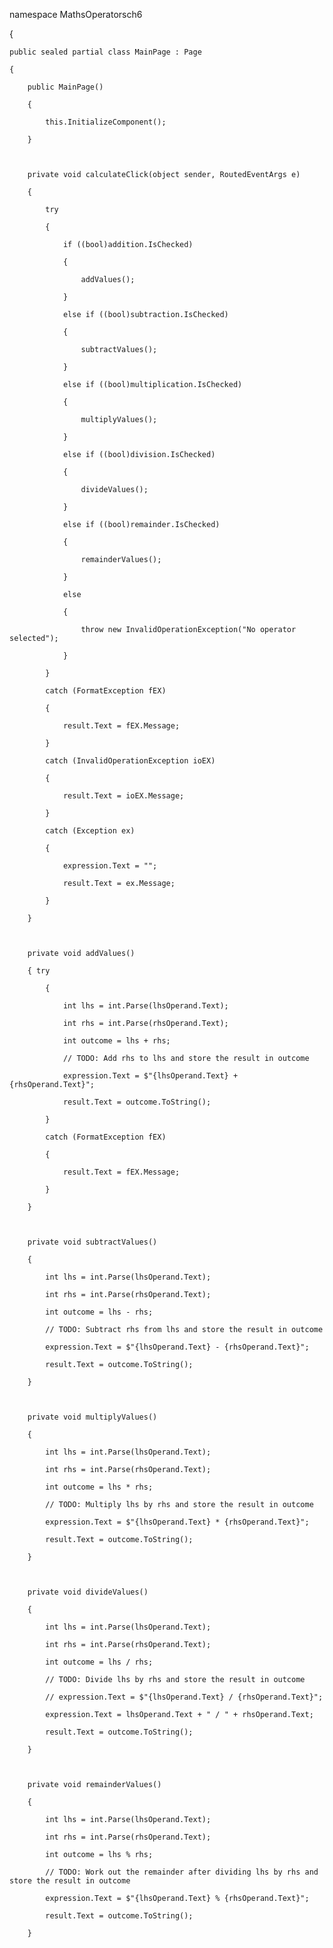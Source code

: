 namespace MathsOperatorsch6

{

   

    public sealed partial class MainPage : Page

    {

        public MainPage()

        {

            this.InitializeComponent();

        }



        private void calculateClick(object sender, RoutedEventArgs e)

        {

            try

            {

                if ((bool)addition.IsChecked)

                {

                    addValues();

                }

                else if ((bool)subtraction.IsChecked)

                {

                    subtractValues();

                }

                else if ((bool)multiplication.IsChecked)

                {

                    multiplyValues();

                }

                else if ((bool)division.IsChecked)

                {

                    divideValues();

                }

                else if ((bool)remainder.IsChecked)

                {

                    remainderValues();

                }

                else

                {

                    throw new InvalidOperationException("No operator selected");

                }

            }

            catch (FormatException fEX)

            {

                result.Text = fEX.Message;

            }

            catch (InvalidOperationException ioEX)

            {

                result.Text = ioEX.Message;

            }

            catch (Exception ex)

            {

                expression.Text = "";

                result.Text = ex.Message;

            }

        }



        private void addValues()

        { try

            {

                int lhs = int.Parse(lhsOperand.Text);

                int rhs = int.Parse(rhsOperand.Text);

                int outcome = lhs + rhs;

                // TODO: Add rhs to lhs and store the result in outcome

                expression.Text = $"{lhsOperand.Text} + {rhsOperand.Text}";

                result.Text = outcome.ToString();

            }

            catch (FormatException fEX)

            {

                result.Text = fEX.Message;

            }

        } 



        private void subtractValues()

        {

            int lhs = int.Parse(lhsOperand.Text);

            int rhs = int.Parse(rhsOperand.Text);

            int outcome = lhs - rhs;

            // TODO: Subtract rhs from lhs and store the result in outcome

            expression.Text = $"{lhsOperand.Text} - {rhsOperand.Text}";

            result.Text = outcome.ToString();

        }



        private void multiplyValues()

        {

            int lhs = int.Parse(lhsOperand.Text);

            int rhs = int.Parse(rhsOperand.Text);

            int outcome = lhs * rhs;

            // TODO: Multiply lhs by rhs and store the result in outcome

            expression.Text = $"{lhsOperand.Text} * {rhsOperand.Text}";

            result.Text = outcome.ToString();

        }



        private void divideValues()

        {

            int lhs = int.Parse(lhsOperand.Text);

            int rhs = int.Parse(rhsOperand.Text);

            int outcome = lhs / rhs;

            // TODO: Divide lhs by rhs and store the result in outcome

            // expression.Text = $"{lhsOperand.Text} / {rhsOperand.Text}";

            expression.Text = lhsOperand.Text + " / " + rhsOperand.Text;

            result.Text = outcome.ToString();

        }



        private void remainderValues()

        {

            int lhs = int.Parse(lhsOperand.Text);

            int rhs = int.Parse(rhsOperand.Text);

            int outcome = lhs % rhs;

            // TODO: Work out the remainder after dividing lhs by rhs and store the result in outcome

            expression.Text = $"{lhsOperand.Text} % {rhsOperand.Text}";

            result.Text = outcome.ToString();

        }